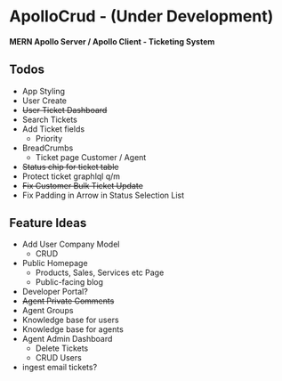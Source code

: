 # ApolloCrud - (Under Development)

#### MERN Apollo Server / Apollo Client - Ticketing System

## Todos

- App Styling
- User Create
- ~~User Ticket Dashboard~~
- Search Tickets
- Add Ticket fields
  - Priority
- BreadCrumbs
  - Ticket page Customer / Agent
- ~~Status chip for ticket table~~
- Protect ticket graphlql q/m
- ~~Fix Customer Bulk Ticket Update~~
- Fix Padding in Arrow in Status Selection List

## Feature Ideas

- Add User Company Model
  - CRUD
- Public Homepage
  - Products, Sales, Services etc Page
  - Public-facing blog
- Developer Portal?
- ~~Agent Private Comments~~
- Agent Groups
- Knowledge base for users
- Knowledge base for agents
- Agent Admin Dashboard
  - Delete Tickets
  - CRUD Users
- ingest email tickets?
